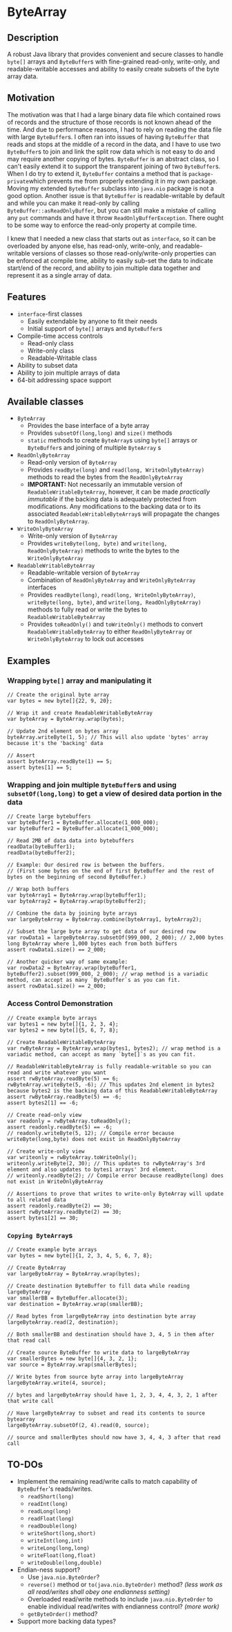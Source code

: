 # ByteArray

## Description

A robust Java library that provides convenient and secure classes to handle `byte[]` arrays and `ByteBuffer`s with
fine-grained read-only, write-only, and readable-writable accesses and ability to easily create subsets of the byte
array data.

## Motivation

The motivation was that I had a large binary data file which contained rows of records and the structure of those
records is not known ahead of the time. And due to performance reasons, I had to rely on reading the data file with
large `ByteBuffer`s. I often ran into issues of having `ByteBuffer` that reads and stops at the middle of a record in
the data, and I have to use two `ByteBuffer`s to join and link the split row data which is not easy to do and may
require another copying of bytes. `ByteBuffer` is an abstract class, so I can't easily extend it to support the
transparent joining of two `ByteBuffer`s. When I do try to extend it, `ByteBuffer` contains a method that is
`package-private`which prevents me from properly extending it in my own package. Moving my extended `ByteBuffer`
subclass into `java.nio` package is not a good option. Another issue is that `ByteBuffer` is readable-writable by
default and while you can make it read-only by calling `ByteBuffer::asReadOnlyBuffer`, but you can still make a mistake
of calling any `put` commands and have it throw `ReadOnlyBufferException`. There ought to be some way to enforce the
read-only property at compile time.

I knew that I needed a new class that starts out as `interface`, so it can be overloaded by anyone else, has read-only,
write-only, and readable-writable versions of classes so those read-only/write-only properties can be enforced at
compile time, ability to easily sub-set the data to indicate start/end of the record, and ability to join multiple data
together and represent it as a single array of data.

## Features

- `interface`-first classes
    - Easily extendable by anyone to fit their needs
    - Initial support of `byte[]` arrays and `ByteBuffer`s
- Compile-time access controls
    - Read-only class
    - Write-only class
    - Readable-Writable class
- Ability to subset data
- Ability to join multiple arrays of data
- 64-bit addressing space support

## Available classes

- `ByteArray`
    - Provides the base interface of a byte array
    - Provides `subsetOf(long,long)` and `size()` methods
    - `static` methods to create `ByteArray`s using `byte[]` arrays or `ByteBuffer`s and joining of multiple `ByteArray`
      s
- `ReadOnlyByteArray`
    - Read-only version of `ByteArray`
    - Provides `readByte(long)` and `read(long, WriteOnlyByteArray)` methods to read the bytes from
      the `ReadOnlyByteArray`
    - **IMPORTANT:** Not necessarily an immutable version of `ReadableWritableByteArray`, however, it can be made
      *practically immutable* if the backing data is adequately protected from modifications. Any modifications to the
      backing data or to its associated `ReadableWritableByteArray`s will propagate the changes to `ReadOnlyByteArray`.
- `WriteOnlyByteArray`
    - Write-only version of `ByteArray`
    - Provides `writeByte(long, byte)` and `write(long, ReadOnlyByteArray)` methods to write the bytes to
      the `WriteOnlyByteArray`
- `ReadableWritableByteArray`
    - Readable-writable version of `ByteArray`
    - Combination of `ReadOnlyByteArray` and `WriteOnlyByteArray` interfaces
    - Provides `readByte(long)`, `read(long, WriteOnlyByteArray)`, `writeByte(long, byte)`,
      and `write(long, ReadOnlyByteArray)` methods to fully read or write the bytes to `ReadableWritableByteArray`
    - Provides `toReadOnly()` and `toWriteOnly()` methods to convert `ReadableWritableByteArray` to
      either `ReadOnlyByteArray` or `WriteOnlyByteArray` to lock out accesses

## Examples

### Wrapping `byte[]` array and manipulating it

```
// Create the original byte array
var bytes = new byte[]{22, 9, 20};

// Wrap it and create ReadableWritableByteArray
var byteArray = ByteArray.wrap(bytes);

// Update 2nd element on bytes array
byteArray.writeByte(1, 5); // This will also update 'bytes' array because it's the 'backing' data

// Assert
assert byteArray.readByte(1) == 5;
assert bytes[1] == 5;
```

### Wrapping and join multiple `ByteBuffer`s and using `subsetOf(long,long)` to get a view of desired data portion in the data

```
// Create large bytebuffers
var byteBuffer1 = ByteBuffer.allocate(1_000_000);
var byteBuffer2 = ByteBuffer.allocate(1_000_000);

// Read 2MB of data data into bytebuffers
readData(byteBuffer1);
readData(byteBuffer2);

// Example: Our desired row is between the buffers. 
// (First some bytes on the end of first ByteBuffer and the rest of bytes on the beginning of second ByteBuffer.)

// Wrap both buffers
var byteArray1 = ByteArray.wrap(byteBuffer1);
var byteArray2 = ByteArray.wrap(byteBuffer2);

// Combine the data by joining byte arrays
var largeByteArray = ByteArray.combine(byteArray1, byteArray2);

// Subset the large byte array to get data of our desired row
var rowData1 = largeByteArray.subsetOf(999_000, 2_000); // 2,000 bytes long ByteArray where 1,000 bytes each from both buffers
assert rowData1.size() == 2_000;

// Another quicker way of same example:
var rowData2 = ByteArray.wrap(byteBuffer1, byteBuffer2).subset(999_000, 2_000); // wrap method is a variadic method, can accept as many `ByteBuffer`s as you can fit.
assert rowData1.size() == 2_000;
```

### Access Control Demonstration

```
// Create example byte arrays
var bytes1 = new byte[]{1, 2, 3, 4};
var bytes2 = new byte[]{5, 6, 7, 8};

// Create ReadableWritableByteArray
var rwByteArray = ByteArray.wrap(bytes1, bytes2); // wrap method is a variadic method, can accept as many `byte[]`s as you can fit.

// ReadableWritableByteArray is fully readable-writable so you can read and write whatever you want
assert rwByteArray.readByte(5) == 6;
rwByteArray.writeByte(5, -6); // This updates 2nd element in bytes2 because bytes2 is the backing data of this ReadableWritableByteArray
assert rwByteArray.readByte(5) == -6;
assert bytes2[1] == -6;

// Create read-only view
var readonly = rwByteArray.toReadOnly();
assert readonly.readByte(5) == -6;
// readonly.writeByte(5, 12); // Compile error because writeByte(long,byte) does not exist in ReadOnlyByteArray

// Create write-only view
var writeonly = rwByteArray.toWriteOnly();
writeonly.writeByte(2, 30); // This updates to rwByteArray's 3rd element and also updates to bytes1 arrays' 3rd element.
// writeonly.readByte(2); // Compile error because readByte(long) does not exist in WriteOnlyByteArray

// Assertions to prove that writes to write-only ByteArray will update to all related data
assert readonly.readByte(2) == 30;
assert rwByteArray.readByte(2) == 30;
assert bytes1[2] == 30;
```

### `Copying ByteArray`s

```
// Create example byte arrays
var bytes = new byte[]{1, 2, 3, 4, 5, 6, 7, 8};

// Create ByteArray
var largeByteArray = ByteArray.wrap(bytes);

// Create destination ByteBuffer to fill data while reading largeByteArray
var smallerBB = ByteBuffer.allocate(3);
var destination = ByteArray.wrap(smallerBB);

// Read bytes from largeByteArray into destination byte array
largeByteArray.read(2, destination);

// Both smallerBB and destination should have 3, 4, 5 in them after that read call

// Create source ByteBuffer to write data to largeByteArray
var smallerBytes = new byte[]{4, 3, 2, 1};
var source = ByteArray.wrap(smallerBytes);

// Write bytes from source byte array into largeByteArray
largeByteArray.write(4, source);

// bytes and largeByteArray should have 1, 2, 3, 4, 4, 3, 2, 1 after that write call

// Have largeByteArray to subset and read its contents to source bytearray
largeByteArray.subsetOf(2, 4).read(0, source);

// source and smallerBytes should now have 3, 4, 4, 3 after that read call
```

## TO-DOs

- Implement the remaining read/write calls to match capability of `ByteBuffer`'s reads/writes.
    - `readShort(long)`
    - `readInt(long)`
    - `readLong(long)`
    - `readFloat(long)`
    - `readDouble(long)`
    - `writeShort(long,short)`
    - `writeInt(long,int)`
    - `writeLong(long,long)`
    - `writeFloat(long,float)`
    - `writeDouble(long,double)`
- Endian-ness support?
    - Use `java.nio.ByteOrder`?
    - `reverse()` method or `to(java.nio.ByteOrder)` method? *(less work as all read/writes shall obey one endianness
      setting)*
    - Overloaded read/write methods to include `java.nio.ByteOrder` to enable individual read/writes with endianness
      control? *(more work)*
    - `getByteOrder()` method?
- Support more backing data types?